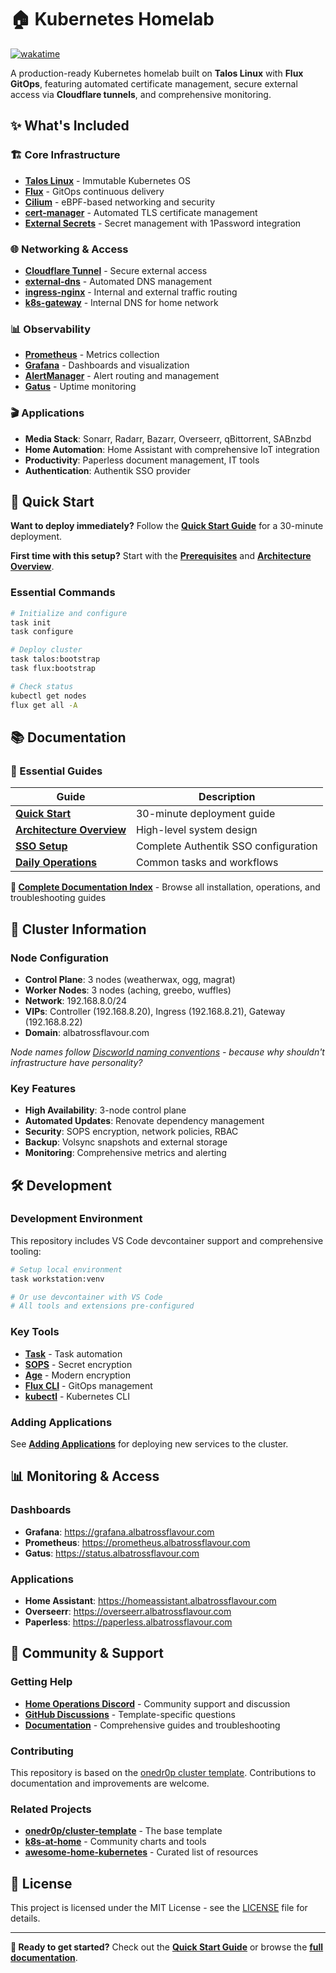 # 🏠 Kubernetes Homelab

[![wakatime](https://wakatime.com/badge/user/97c75e0e-3119-41db-b612-8c629b4e97f4/project/ef519725-9fe1-48f5-83e1-57bf5545021e.svg)](https://wakatime.com/badge/user/97c75e0e-3119-41db-b612-8c629b4e97f4/project/ef519725-9fe1-48f5-83e1-57bf5545021e)

A production-ready Kubernetes homelab built on **Talos Linux** with **Flux GitOps**, featuring automated certificate management, secure external access via **Cloudflare tunnels**, and comprehensive monitoring.

## ✨ What's Included

### 🏗 Core Infrastructure

- **[Talos Linux](https://www.talos.dev/)** - Immutable Kubernetes OS
- **[Flux](https://fluxcd.io/)** - GitOps continuous delivery
- **[Cilium](https://cilium.io/)** - eBPF-based networking and security
- **[cert-manager](https://cert-manager.io/)** - Automated TLS certificate management
- **[External Secrets](https://external-secrets.io/)** - Secret management with 1Password integration

### 🌐 Networking & Access

- **[Cloudflare Tunnel](https://www.cloudflare.com/products/tunnel/)** - Secure external access
- **[external-dns](https://github.com/kubernetes-sigs/external-dns)** - Automated DNS management
- **[ingress-nginx](https://kubernetes.github.io/ingress-nginx/)** - Internal and external traffic routing
- **[k8s-gateway](https://github.com/ori-edge/k8s_gateway)** - Internal DNS for home network

### 📊 Observability

- **[Prometheus](https://prometheus.io/)** - Metrics collection
- **[Grafana](https://grafana.com/)** - Dashboards and visualization
- **[AlertManager](https://prometheus.io/docs/alerting/latest/alertmanager/)** - Alert routing and management
- **[Gatus](https://gatus.io/)** - Uptime monitoring

### 🎬 Applications

- **Media Stack**: Sonarr, Radarr, Bazarr, Overseerr, qBittorrent, SABnzbd
- **Home Automation**: Home Assistant with comprehensive IoT integration
- **Productivity**: Paperless document management, IT tools
- **Authentication**: Authentik SSO provider

## 🚀 Quick Start

**Want to deploy immediately?** Follow the **[Quick Start Guide](./docs/installation/quick-start.md)** for a 30-minute deployment.

**First time with this setup?** Start with the **[Prerequisites](./docs/installation/prerequisites.md)** and **[Architecture Overview](./docs/architecture/overview.md)**.

### Essential Commands

```bash
# Initialize and configure
task init
task configure

# Deploy cluster
task talos:bootstrap
task flux:bootstrap

# Check status
kubectl get nodes
flux get all -A
```

## 📚 Documentation

### 🚀 Essential Guides

| Guide | Description |
|-------|-------------|
| **[Quick Start](./docs/installation/quick-start.md)** | 30-minute deployment guide |
| **[Architecture Overview](./docs/architecture/overview.md)** | High-level system design |
| **[SSO Setup](./docs/installation/sso-setup.md)** | Complete Authentik SSO configuration |
| **[Daily Operations](./docs/operations/daily-operations.md)** | Common tasks and workflows |

**📖 [Complete Documentation Index](./docs/README.md)** - Browse all installation, operations, and troubleshooting guides

## 🎯 Cluster Information

### Node Configuration

- **Control Plane**: 3 nodes (weatherwax, ogg, magrat)
- **Worker Nodes**: 3 nodes (aching, greebo, wuffles)
- **Network**: 192.168.8.0/24
- **VIPs**: Controller (192.168.8.20), Ingress (192.168.8.21), Gateway (192.168.8.22)
- **Domain**: albatrossflavour.com

*Node names follow [Discworld naming conventions](./docs/about/naming-conventions.md) - because why shouldn't infrastructure have personality?*

### Key Features

- **High Availability**: 3-node control plane
- **Automated Updates**: Renovate dependency management
- **Security**: SOPS encryption, network policies, RBAC
- **Backup**: Volsync snapshots and external storage
- **Monitoring**: Comprehensive metrics and alerting

## 🛠 Development

### Development Environment

This repository includes VS Code devcontainer support and comprehensive tooling:

```bash
# Setup local environment
task workstation:venv

# Or use devcontainer with VS Code
# All tools and extensions pre-configured
```

### Key Tools

- **[Task](https://taskfile.dev/)** - Task automation
- **[SOPS](https://github.com/getsops/sops)** - Secret encryption
- **[Age](https://github.com/FiloSottile/age)** - Modern encryption
- **[Flux CLI](https://fluxcd.io/flux/cmd/)** - GitOps management
- **[kubectl](https://kubernetes.io/docs/reference/kubectl/)** - Kubernetes CLI

### Adding Applications

See **[Adding Applications](./docs/development/adding-applications.md)** for deploying new services to the cluster.

## 📊 Monitoring & Access

### Dashboards

- **Grafana**: https://grafana.albatrossflavour.com
- **Prometheus**: https://prometheus.albatrossflavour.com
- **Gatus**: https://status.albatrossflavour.com

### Applications

- **Home Assistant**: https://homeassistant.albatrossflavour.com
- **Overseerr**: https://overseerr.albatrossflavour.com
- **Paperless**: https://paperless.albatrossflavour.com

## 🤝 Community & Support

### Getting Help

- **[Home Operations Discord](https://discord.gg/home-operations)** - Community support and discussion
- **[GitHub Discussions](https://github.com/onedr0p/cluster-template/discussions)** - Template-specific questions
- **[Documentation](./docs/)** - Comprehensive guides and troubleshooting

### Contributing

This repository is based on the [onedr0p cluster template](https://github.com/onedr0p/cluster-template). Contributions to documentation and improvements are welcome.

### Related Projects

- **[onedr0p/cluster-template](https://github.com/onedr0p/cluster-template)** - The base template
- **[k8s-at-home](https://github.com/k8s-at-home)** - Community charts and tools
- **[awesome-home-kubernetes](https://github.com/k8s-at-home/awesome-home-kubernetes)** - Curated list of resources

## 📜 License

This project is licensed under the MIT License - see the [LICENSE](./LICENSE) file for details.

---

**🚀 Ready to get started?** Check out the **[Quick Start Guide](./docs/installation/quick-start.md)** or browse the **[full documentation](./docs/README.md)**.
